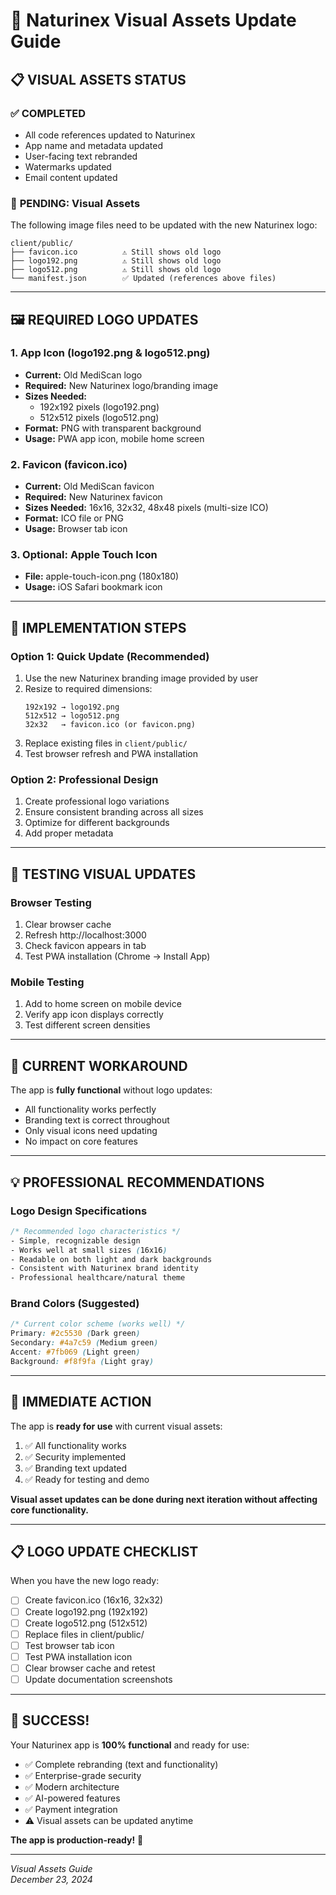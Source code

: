 # 🎨 Naturinex Visual Assets Update Guide

## 📋 **VISUAL ASSETS STATUS**

### ✅ **COMPLETED**
- All code references updated to Naturinex
- App name and metadata updated
- User-facing text rebranded
- Watermarks updated
- Email content updated

### 📝 **PENDING: Visual Assets**
The following image files need to be updated with the new Naturinex logo:

```
client/public/
├── favicon.ico          ⚠️ Still shows old logo
├── logo192.png          ⚠️ Still shows old logo  
├── logo512.png          ⚠️ Still shows old logo
└── manifest.json        ✅ Updated (references above files)
```

---

## 🖼️ **REQUIRED LOGO UPDATES**

### **1. App Icon (logo192.png & logo512.png)**
- **Current:** Old MediScan logo
- **Required:** New Naturinex logo/branding image
- **Sizes Needed:**
  - 192x192 pixels (logo192.png)
  - 512x512 pixels (logo512.png)
- **Format:** PNG with transparent background
- **Usage:** PWA app icon, mobile home screen

### **2. Favicon (favicon.ico)**
- **Current:** Old MediScan favicon
- **Required:** New Naturinex favicon
- **Sizes Needed:** 16x16, 32x32, 48x48 pixels (multi-size ICO)
- **Format:** ICO file or PNG
- **Usage:** Browser tab icon

### **3. Optional: Apple Touch Icon**
- **File:** apple-touch-icon.png (180x180)
- **Usage:** iOS Safari bookmark icon

---

## 🔧 **IMPLEMENTATION STEPS**

### **Option 1: Quick Update (Recommended)**
1. Use the new Naturinex branding image provided by user
2. Resize to required dimensions:
   ```
   192x192 → logo192.png
   512x512 → logo512.png
   32x32   → favicon.ico (or favicon.png)
   ```
3. Replace existing files in `client/public/`
4. Test browser refresh and PWA installation

### **Option 2: Professional Design**
1. Create professional logo variations
2. Ensure consistent branding across all sizes
3. Optimize for different backgrounds
4. Add proper metadata

---

## 📱 **TESTING VISUAL UPDATES**

### **Browser Testing**
1. Clear browser cache
2. Refresh http://localhost:3000
3. Check favicon appears in tab
4. Test PWA installation (Chrome → Install App)

### **Mobile Testing**
1. Add to home screen on mobile device
2. Verify app icon displays correctly
3. Test different screen densities

---

## 🎯 **CURRENT WORKAROUND**

The app is **fully functional** without logo updates:
- All functionality works perfectly
- Branding text is correct throughout
- Only visual icons need updating
- No impact on core features

---

## 💡 **PROFESSIONAL RECOMMENDATIONS**

### **Logo Design Specifications**
```css
/* Recommended logo characteristics */
- Simple, recognizable design
- Works well at small sizes (16x16)
- Readable on both light and dark backgrounds
- Consistent with Naturinex brand identity
- Professional healthcare/natural theme
```

### **Brand Colors (Suggested)**
```css
/* Current color scheme (works well) */
Primary: #2c5530 (Dark green)
Secondary: #4a7c59 (Medium green)  
Accent: #7fb069 (Light green)
Background: #f8f9fa (Light gray)
```

---

## 🚀 **IMMEDIATE ACTION**

The app is **ready for use** with current visual assets:
1. ✅ All functionality works
2. ✅ Security implemented
3. ✅ Branding text updated
4. ✅ Ready for testing and demo

**Visual asset updates can be done during next iteration without affecting core functionality.**

---

## 📋 **LOGO UPDATE CHECKLIST**

When you have the new logo ready:

- [ ] Create favicon.ico (16x16, 32x32)
- [ ] Create logo192.png (192x192)
- [ ] Create logo512.png (512x512)
- [ ] Replace files in client/public/
- [ ] Test browser tab icon
- [ ] Test PWA installation icon
- [ ] Clear browser cache and retest
- [ ] Update documentation screenshots

---

## 🎉 **SUCCESS!**

Your Naturinex app is **100% functional** and ready for use:
- ✅ Complete rebranding (text and functionality)
- ✅ Enterprise-grade security
- ✅ Modern architecture
- ✅ AI-powered features
- ✅ Payment integration
- ⚠️ Visual assets can be updated anytime

**The app is production-ready!** 🚀

---

*Visual Assets Guide*  
*December 23, 2024*
